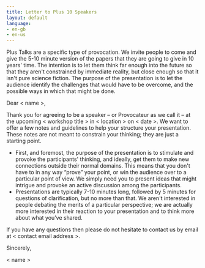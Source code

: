 ```yaml
---
title: Letter to Plus 10 Speakers
layout: default
language:
- en-gb
- en-us
---
```

Plus Talks are a specific type of provocation. We invite people to come and give the 5-10 minute version of the papers that they are going to give in 10 years' time. The intention is to let them think far enough into the future so that they aren't constrained by immediate reality, but close enough so that it isn't pure science fiction. The purpose of the presentation is to let the audience identify the challenges that would have to be overcome, and the possible ways in which that might be done.

Dear < name >,


Thank you for agreeing to be a speaker – or Provocateur as we call it – at the upcoming < workshop title > in < location > on < date >. We want to offer a few notes and guidelines to help your structure your presentation. These notes are not meant to constrain your thinking; they are just a starting point.


- First, and foremost, the purpose of the presentation is to stimulate and provoke the participants' thinking, and ideally, get them to make new connections outside their normal domains. This means that you don't have to in any way “prove” your point, or win the audience over to a particular point of view. We simply need you to present ideas that might intrigue and provoke an active discussion among the participants.
-  Presentations are typically 7-10 minutes long, followed by 5 minutes for questions of clarification, but no more than that. We aren't interested in people debating the merits of a particular perspective; we are actually more interested in their reaction to your presentation and to think more about what you’ve shared. 


If you have any questions then please do not hesitate to contact us by email at < contact email address >. 


Sincerely,


< name >